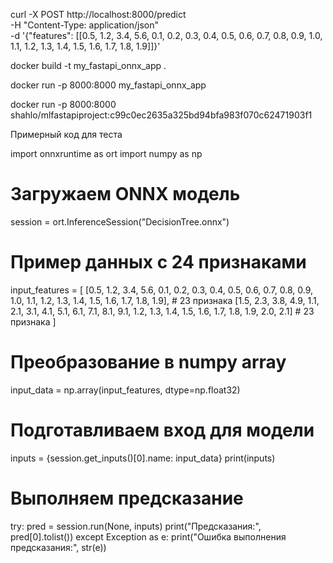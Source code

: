 curl -X POST http://localhost:8000/predict \
-H "Content-Type: application/json" \
-d '{"features": [[0.5, 1.2, 3.4, 5.6, 0.1, 0.2, 0.3, 0.4, 0.5, 0.6, 0.7, 0.8, 0.9, 1.0, 1.1, 1.2, 1.3, 1.4, 1.5, 1.6, 1.7, 1.8, 1.9]]}'


docker build -t my_fastapi_onnx_app .

docker run -p 8000:8000 my_fastapi_onnx_app

docker run -p 8000:8000 shahlo/mlfastapiproject:c99c0ec2635a325bd94bfa983f070c62471903f1

Примерный код для теста

import onnxruntime as ort
import numpy as np

# Загружаем ONNX модель
session = ort.InferenceSession("DecisionTree.onnx")

# Пример данных с 24 признаками
input_features = [
    [0.5, 1.2, 3.4, 5.6, 0.1, 0.2, 0.3, 0.4, 0.5, 0.6, 0.7, 0.8, 0.9, 1.0, 1.1, 1.2, 1.3, 1.4, 1.5, 1.6, 1.7, 1.8, 1.9],  # 23 признака
    [1.5, 2.3, 3.8, 4.9, 1.1, 2.1, 3.1, 4.1, 5.1, 6.1, 7.1, 8.1, 9.1, 1.2, 1.3, 1.4, 1.5, 1.6, 1.7, 1.8, 1.9, 2.0, 2.1]   # 23 признака
]

# Преобразование в numpy array
input_data = np.array(input_features, dtype=np.float32)

# Подготавливаем вход для модели
inputs = {session.get_inputs()[0].name: input_data}
print(inputs)
# Выполняем предсказание
try:
    pred = session.run(None, inputs)
    print("Предсказания:", pred[0].tolist())
except Exception as e:
    print("Ошибка выполнения предсказания:", str(e))
